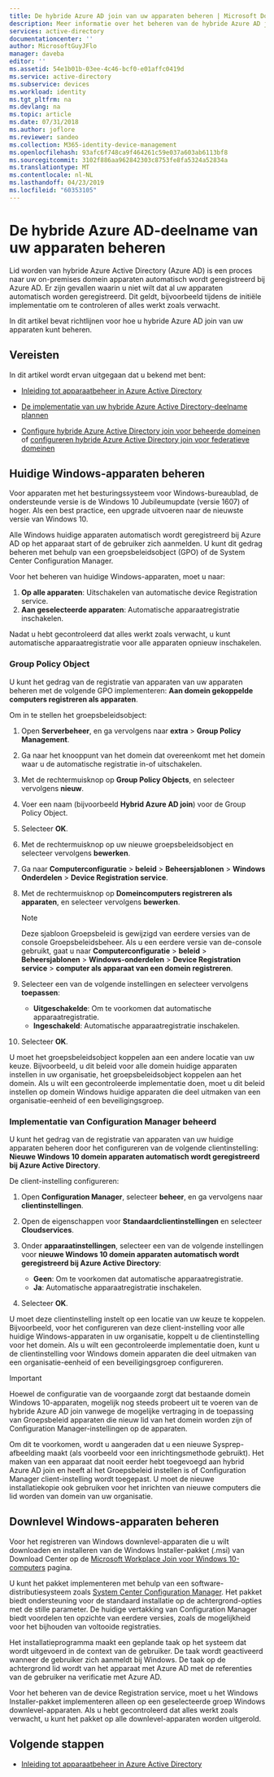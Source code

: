 ```yaml
---
title: De hybride Azure AD join van uw apparaten beheren | Microsoft Docs
description: Meer informatie over het beheren van de hybride Azure AD join van uw apparaten in Azure Active Directory.
services: active-directory
documentationcenter: ''
author: MicrosoftGuyJFlo
manager: daveba
editor: ''
ms.assetid: 54e1b01b-03ee-4c46-bcf0-e01affc0419d
ms.service: active-directory
ms.subservice: devices
ms.workload: identity
ms.tgt_pltfrm: na
ms.devlang: na
ms.topic: article
ms.date: 07/31/2018
ms.author: joflore
ms.reviewer: sandeo
ms.collection: M365-identity-device-management
ms.openlocfilehash: 93afc6f748ca9f464261c59e037a603ab6113bf8
ms.sourcegitcommit: 3102f886aa962842303c8753fe8fa5324a52834a
ms.translationtype: MT
ms.contentlocale: nl-NL
ms.lasthandoff: 04/23/2019
ms.locfileid: "60353105"
---
```

# <a name="control-the-hybrid-azure-ad-join-of-your-devices"></a>De hybride Azure AD-deelname van uw apparaten beheren

Lid worden van hybride Azure Active Directory (Azure AD) is een proces naar uw on-premises domein apparaten automatisch wordt geregistreerd bij Azure AD. Er zijn gevallen waarin u niet wilt dat al uw apparaten automatisch worden geregistreerd. Dit geldt, bijvoorbeeld tijdens de initiële implementatie om te controleren of alles werkt zoals verwacht.

In dit artikel bevat richtlijnen voor hoe u hybride Azure AD join van uw apparaten kunt beheren. 


## <a name="prerequisites"></a>Vereisten

In dit artikel wordt ervan uitgegaan dat u bekend met bent:

-  [Inleiding tot apparaatbeheer in Azure Active Directory](../device-management-introduction.md)
 
-  [De implementatie van uw hybride Azure Active Directory-deelname plannen](hybrid-azuread-join-plan.md)

-  [Configure hybride Azure Active Directory join voor beheerde domeinen](hybrid-azuread-join-managed-domains.md) of [configureren hybride Azure Active Directory join voor federatieve domeinen](hybrid-azuread-join-federated-domains.md)



## <a name="control-windows-current-devices"></a>Huidige Windows-apparaten beheren

Voor apparaten met het besturingssysteem voor Windows-bureaublad, de ondersteunde versie is de Windows 10 Jubileumupdate (versie 1607) of hoger. Als een best practice, een upgrade uitvoeren naar de nieuwste versie van Windows 10.

Alle Windows huidige apparaten automatisch wordt geregistreerd bij Azure AD op het apparaat start of de gebruiker zich aanmelden. U kunt dit gedrag beheren met behulp van een groepsbeleidsobject (GPO) of de System Center Configuration Manager.

Voor het beheren van huidige Windows-apparaten, moet u naar: 


1.  **Op alle apparaten**: Uitschakelen van automatische device Registration service.
2.  **Aan geselecteerde apparaten**: Automatische apparaatregistratie inschakelen.

Nadat u hebt gecontroleerd dat alles werkt zoals verwacht, u kunt automatische apparaatregistratie voor alle apparaten opnieuw inschakelen.



### <a name="group-policy-object"></a>Group Policy Object 

U kunt het gedrag van de registratie van apparaten van uw apparaten beheren met de volgende GPO implementeren: **Aan domein gekoppelde computers registreren als apparaten**.

Om in te stellen het groepsbeleidsobject:

1.  Open **Serverbeheer**, en ga vervolgens naar **extra** > **Group Policy Management**.

2.  Ga naar het knooppunt van het domein dat overeenkomt met het domein waar u de automatische registratie in-of uitschakelen.

3.  Met de rechtermuisknop op **Group Policy Objects**, en selecteer vervolgens **nieuw**.

4.  Voer een naam (bijvoorbeeld **Hybrid Azure AD join**) voor de Group Policy Object. 

5.  Selecteer **OK**.

6.  Met de rechtermuisknop op uw nieuwe groepsbeleidsobject en selecteer vervolgens **bewerken**.

7.  Ga naar **Computerconfiguratie** > **beleid** > **Beheersjablonen** > **Windows Onderdelen** > **Device Registration service**. 

8.  Met de rechtermuisknop op **Domeincomputers registreren als apparaten**, en selecteer vervolgens **bewerken**.

    > [!NOTE] 
    > Deze sjabloon Groepsbeleid is gewijzigd van eerdere versies van de console Groepsbeleidsbeheer. Als u een eerdere versie van de-console gebruikt, gaat u naar **Computerconfiguratie** > **beleid** > **Beheersjablonen**  >  **Windows-onderdelen** > **Device Registration service** > **computer als apparaat van een domein registreren**. 

9.  Selecteer een van de volgende instellingen en selecteer vervolgens **toepassen**:

    - **Uitgeschakelde**: Om te voorkomen dat automatische apparaatregistratie.
    - **Ingeschakeld**: Automatische apparaatregistratie inschakelen.

10. Selecteer **OK**.

U moet het groepsbeleidsobject koppelen aan een andere locatie van uw keuze. Bijvoorbeeld, u dit beleid voor alle domein huidige apparaten instellen in uw organisatie, het groepsbeleidsobject koppelen aan het domein. Als u wilt een gecontroleerde implementatie doen, moet u dit beleid instellen op domein Windows huidige apparaten die deel uitmaken van een organisatie-eenheid of een beveiligingsgroep.

### <a name="configuration-manager-controlled-deployment"></a>Implementatie van Configuration Manager beheerd 

U kunt het gedrag van de registratie van apparaten van uw huidige apparaten beheren door het configureren van de volgende clientinstelling: **Nieuwe Windows 10 domein apparaten automatisch wordt geregistreerd bij Azure Active Directory**.

De client-instelling configureren:

1.  Open **Configuration Manager**, selecteer **beheer**, en ga vervolgens naar **clientinstellingen**.

2.  Open de eigenschappen voor **Standaardclientinstellingen** en selecteer **Cloudservices**.

3.  Onder **apparaatinstellingen**, selecteer een van de volgende instellingen voor **nieuwe Windows 10 domein apparaten automatisch wordt geregistreerd bij Azure Active Directory**:

    - **Geen**: Om te voorkomen dat automatische apparaatregistratie.
    - **Ja**: Automatische apparaatregistratie inschakelen.

4.  Selecteer **OK**.

U moet deze clientinstelling instelt op een locatie van uw keuze te koppelen. Bijvoorbeeld, voor het configureren van deze client-instelling voor alle huidige Windows-apparaten in uw organisatie, koppelt u de clientinstelling voor het domein. Als u wilt een gecontroleerde implementatie doen, kunt u de clientinstelling voor Windows domein apparaten die deel uitmaken van een organisatie-eenheid of een beveiligingsgroep configureren.

> [!Important]
> Hoewel de configuratie van de voorgaande zorgt dat bestaande domein Windows 10-apparaten, mogelijk nog steeds probeert uit te voeren van de hybride Azure AD join vanwege de mogelijke vertraging in de toepassing van Groepsbeleid apparaten die nieuw lid van het domein worden zijn of Configuration Manager-instellingen op de apparaten. 
>
> Om dit te voorkomen, wordt u aangeraden dat u een nieuwe Sysprep-afbeelding maakt (als voorbeeld voor een inrichtingsmethode gebruikt). Het maken van een apparaat dat nooit eerder hebt toegevoegd aan hybrid Azure AD join en heeft al het Groepsbeleid instellen is of Configuration Manager client-instelling wordt toegepast. U moet de nieuwe installatiekopie ook gebruiken voor het inrichten van nieuwe computers die lid worden van domein van uw organisatie. 

## <a name="control-windows-down-level-devices"></a>Downlevel Windows-apparaten beheren

Voor het registreren van Windows downlevel-apparaten die u wilt downloaden en installeren van de Windows Installer-pakket (.msi) van Download Center op de [Microsoft Workplace Join voor Windows 10-computers](https://www.microsoft.com/download/details.aspx?id=53554) pagina.

U kunt het pakket implementeren met behulp van een software-distributiesysteem zoals [System Center Configuration Manager](https://www.microsoft.com/cloud-platform/system-center-configuration-manager). Het pakket biedt ondersteuning voor de standaard installatie op de achtergrond-opties met de stille parameter. De huidige vertakking van Configuration Manager biedt voordelen ten opzichte van eerdere versies, zoals de mogelijkheid voor het bijhouden van voltooide registraties.

Het installatieprogramma maakt een geplande taak op het systeem dat wordt uitgevoerd in de context van de gebruiker. De taak wordt geactiveerd wanneer de gebruiker zich aanmeldt bij Windows. De taak op de achtergrond lid wordt van het apparaat met Azure AD met de referenties van de gebruiker na verificatie met Azure AD.

Voor het beheren van de device Registration service, moet u het Windows Installer-pakket implementeren alleen op een geselecteerde groep Windows downlevel-apparaten. Als u hebt gecontroleerd dat alles werkt zoals verwacht, u kunt het pakket op alle downlevel-apparaten worden uitgerold.


## <a name="next-steps"></a>Volgende stappen

* [Inleiding tot apparaatbeheer in Azure Active Directory](../device-management-introduction.md)



